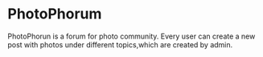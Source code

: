 # PhotoPhorum

PhotoPhorun is a forum for photo community. Every user can create a new post with photos under different topics,which are created by admin.

